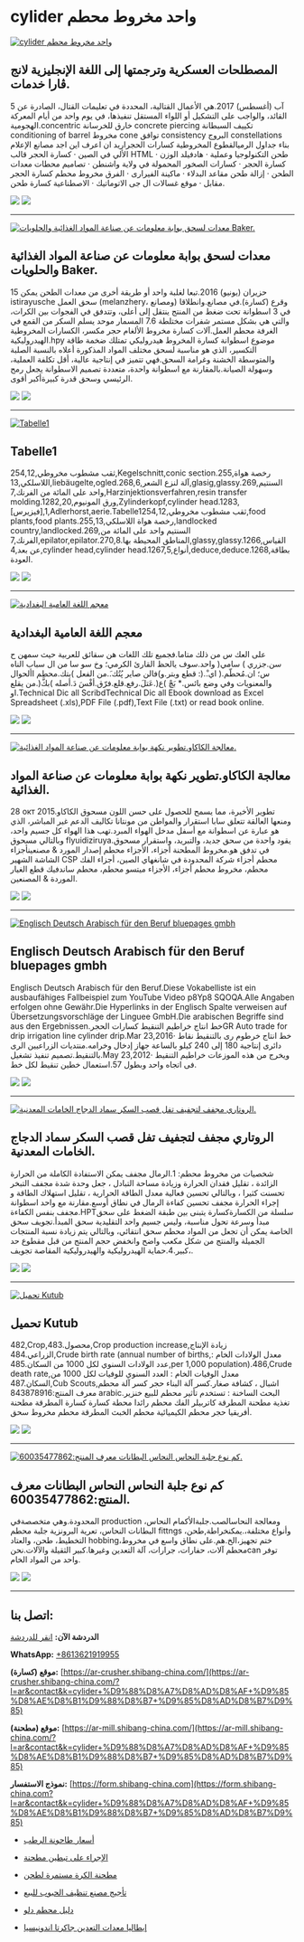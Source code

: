 # cylider واحد مخروط محطم

<a href="https://swt.shibang-china.com/?l=ar&img&k=cylider+%D9%88%D8%A7%D8%AD%D8%AF+%D9%85%D8%AE%D8%B1%D9%88%D8%B7+%D9%85%D8%AD%D8%B7%D9%85" target="_blank">![cylider واحد مخروط محطم](http://static.shibang-china.com/all-800x300/530.jpg)</a>

## المصطلحات العسكرية وترجمتها إلى اللغة الإنجليزية لانج ڤارا خدمات.
5 آب (أغسطس) 2017.هي الأعمال القتالية، المحددة في تعليمات القتال، الصادرة عن القائد، والواجب على التشكيل أو اللواء المستقل تنفيذها، في يوم واحد من أيام المعركة الهجومية.concentric خارق للخرسانة concrete piercing تكييف السبطانة conditioning of barrel مخروط cone توافق consistency البروج constellations بناء جداول الرميالقطوع المخروطية كسارات الحجراريد ان اعرف اين اجد مصانع الإعلام الألي في الصين &middot; كسارة الحجر قالب HTML &middot; طحن التكنولوجيا وعملية &middot; هادفيلد الوزن كسارة الحجر &middot; كسارات الصخور المحمولة في ولاية واشنطن &middot; تصاميم محطات معدات الطحن &middot; إزالة طحن مقاعد البدلاء &middot; ماكينة الفيرارى &middot; الفرق مخروط محطم كسارة الحجر مقابل &middot; موقع غسالات ال جى الاتوماتيك &middot; الاصطناعية كسارة طحن.


<a href="https://whatsapp.shibangsoft.com/WhatsApp.php" target="_blank" title="WhatsApp">![](http://static.shibang-china.com/icon/whatsapp.png)</a> <a href="https://swt.shibang-china.com/?l=ar&icon&k=cylider+%D9%88%D8%A7%D8%AD%D8%AF+%D9%85%D8%AE%D8%B1%D9%88%D8%B7+%D9%85%D8%AD%D8%B7%D9%85" target="_blank">![](http://static.shibang-china.com/icon/chat-ar.png)</a>

---

<a href="https://swt.shibang-china.com/?l=ar&img&k=cylider+%D9%88%D8%A7%D8%AD%D8%AF+%D9%85%D8%AE%D8%B1%D9%88%D8%B7+%D9%85%D8%AD%D8%B7%D9%85" target="_blank">![معدات لسحق بوابة معلومات عن صناعة المواد الغذائية والحلويات Baker.](http://static.shibang-china.com/all-800x300/636.jpg)</a>

## معدات لسحق بوابة معلومات عن صناعة المواد الغذائية والحلويات Baker.
15 حزيران (يونيو) 2016.تبعا لغلبة واحد أو طريقة أخرى من معدات الطحن يمكن istirayusche سحق العمل (melanzhery، ومصانع) وقرع (كسارة).في مصانع.وانطلاقا في 3 اسطوانة تحت ضغط من المنتج ينتقل إلى أعلى، وتتدفق في الفجوات بين الكرات، والتي هي بشكل مستمر شفرات مختلطة 7.6 المسمار موحد يسلم السكر من القمع في الغرفة محطم العمل.آلات كسارة مخروط الألغام حجر مكسر، الكسارات المخروطية الهيدروليكية.hpy موضوع اسطوانة كسارة المخروط هيدروليكي تمتلك ضخمة طاقة التكسير، الذي هو مناسبة لسحق مختلف المواد المذكورة أعلاه بالنسبة الصلبة والمتوسطة الخشنة وغرامة السحق.فهي تتميز في إنتاجية عالية، أقل تكلفة العملية، وسهولة الصيانة.بالمقارنة مع اسطوانة واحدة، متعددة تصميم الاسطوانة يجعل رمح الرئيسي وسحق قدرة كبيرةأكبر أقوى.


<a href="https://whatsapp.shibangsoft.com/WhatsApp.php" target="_blank" title="WhatsApp">![](http://static.shibang-china.com/icon/whatsapp.png)</a> <a href="https://swt.shibang-china.com/?l=ar&icon&k=cylider+%D9%88%D8%A7%D8%AD%D8%AF+%D9%85%D8%AE%D8%B1%D9%88%D8%B7+%D9%85%D8%AD%D8%B7%D9%85" target="_blank">![](http://static.shibang-china.com/icon/chat-ar.png)</a>

---

<a href="https://swt.shibang-china.com/?l=ar&img&k=cylider+%D9%88%D8%A7%D8%AD%D8%AF+%D9%85%D8%AE%D8%B1%D9%88%D8%B7+%D9%85%D8%AD%D8%B7%D9%85" target="_blank">![Tabelle1](http://static.shibang-china.com/all-800x300/273.jpg)</a>

## Tabelle1
254,ثقب مشطوب مخروطي,12,Kegelschnitt,conic section.255,رخصة هواة اللاسلكي,13,liebäugelte,ogled.268,آلة لنزع الشعر,6,glasig,glassy.269,السنتيم واحد على المائة من الفرنك,7,Harzinjektionsverfahren,resin transfer molding.1282,ورق المونيوم,20,Zylinderkopf,cylinder head.1283,[فيزيرس],1,Adlerhorst,aerie.Tabelle1254,ثقب مشطوب مخروطي,12,food plants,food plants.255,رخصة هواة اللاسلكي,13,landlocked country,landlocked.269,السنتيم واحد على المائة من الفرنك,7,epilator,epilator.270,المناطق المحيطة بها.8,glassy,glassy.1266,القياس عن بعد,4,cylinder head,cylinder head.1267,أنواع,5,deduce,deduce.1268,بطاقة العودة.


<a href="https://whatsapp.shibangsoft.com/WhatsApp.php" target="_blank" title="WhatsApp">![](http://static.shibang-china.com/icon/whatsapp.png)</a> <a href="https://swt.shibang-china.com/?l=ar&icon&k=cylider+%D9%88%D8%A7%D8%AD%D8%AF+%D9%85%D8%AE%D8%B1%D9%88%D8%B7+%D9%85%D8%AD%D8%B7%D9%85" target="_blank">![](http://static.shibang-china.com/icon/chat-ar.png)</a>

---

<a href="https://swt.shibang-china.com/?l=ar&img&k=cylider+%D9%88%D8%A7%D8%AD%D8%AF+%D9%85%D8%AE%D8%B1%D9%88%D8%B7+%D9%85%D8%AD%D8%B7%D9%85" target="_blank">![معجم اللغة العامية البغدادية](http://static.shibang-china.com/all-800x300/1314.jpg)</a>

## معجم اللغة العامية البغدادية
على العك س من ذلك متاما.فجميع تلك اللغات هن سقائق للعربية حيث سمهن ح سن.جزري ) سامي( واحد.سوف يالحظ القارئ الكرمي؛ وخ سو سا من ال سباب الناه س؛ ان.مُحطّم.( اي.ْ.(: قطع وبتر.و)فالن صاير پُتُك.َ.من الفعل )بتك.محطم األحوال والمعنويات وفي وضع بائس.* بَچْ )ع(.عَتلَ.رفع.قلع.فرّق.أفْسَ دَ.أصله )بكَّ(.من يقلع او.Technical Dic all ScribdTechnical Dic all Ebook download as Excel Spreadsheet (.xls),PDF File (.pdf),Text File (.txt) or read book online.


<a href="https://whatsapp.shibangsoft.com/WhatsApp.php" target="_blank" title="WhatsApp">![](http://static.shibang-china.com/icon/whatsapp.png)</a> <a href="https://swt.shibang-china.com/?l=ar&icon&k=cylider+%D9%88%D8%A7%D8%AD%D8%AF+%D9%85%D8%AE%D8%B1%D9%88%D8%B7+%D9%85%D8%AD%D8%B7%D9%85" target="_blank">![](http://static.shibang-china.com/icon/chat-ar.png)</a>

---

<a href="https://swt.shibang-china.com/?l=ar&img&k=cylider+%D9%88%D8%A7%D8%AD%D8%AF+%D9%85%D8%AE%D8%B1%D9%88%D8%B7+%D9%85%D8%AD%D8%B7%D9%85" target="_blank">![معالجة الكاكاو.تطوير نكهة بوابة معلومات عن صناعة المواد الغذائية.](http://static.shibang-china.com/all-800x300/370.jpg)</a>

## معالجة الكاكاو.تطوير نكهة بوابة معلومات عن صناعة المواد الغذائية.
28 окт 2015.تطوير الأخيرة، مما يسمح للحصول على حسن اللون مسحوق الكاكاو ومنعها العالقة تتعلق سابا استقرار والمواطن من مونتانا تكاليف الدعم غير المباشر، الذي هو عبارة عن اسطوانة مع أسفل مدخل الهواء المبرد.تهب هذا الهواء كل جسيم واحد، وبالتالي مسحوق flyuidiziruya.يقود واحدة من سحق جديد، والتبريد، واستقرار مسحوق في تدفق هو.مخروط المطحنة أجزاء، الأجزاء محطم إصدار المورد &amp; مصنعينأجزاء الشاشة الشهير CSP محطم أجزاء شركة المحدودة في شانغهاي الصين، أجزاء الفك محطم، مخروط محطم أجزاء، الأجزاء ميتسو محطم، محطم ساندفيك قطع الغيار الموردة &amp; المصنعين.


<a href="https://whatsapp.shibangsoft.com/WhatsApp.php" target="_blank" title="WhatsApp">![](http://static.shibang-china.com/icon/whatsapp.png)</a> <a href="https://swt.shibang-china.com/?l=ar&icon&k=cylider+%D9%88%D8%A7%D8%AD%D8%AF+%D9%85%D8%AE%D8%B1%D9%88%D8%B7+%D9%85%D8%AD%D8%B7%D9%85" target="_blank">![](http://static.shibang-china.com/icon/chat-ar.png)</a>

---

<a href="https://swt.shibang-china.com/?l=ar&img&k=cylider+%D9%88%D8%A7%D8%AD%D8%AF+%D9%85%D8%AE%D8%B1%D9%88%D8%B7+%D9%85%D8%AD%D8%B7%D9%85" target="_blank">![Englisch Deutsch Arabisch für den Beruf bluepages gmbh](http://static.shibang-china.com/all-800x300/1455.jpg)</a>

## Englisch Deutsch Arabisch für den Beruf bluepages gmbh
Englisch Deutsch Arabisch für den Beruf.Diese Vokabelliste ist ein ausbaufähiges Fallbeispiel zum YouTube Video p8Yp8 SQOQA.Alle Angaben erfolgen ohne Gewähr.Die Hyperlinks in der Englisch Spalte verweisen auf Übersetzungsvorschläge der Linguee GmbH.Die arabischen Begriffe sind aus den Ergebnissen.خط انتاج خراطيم التنقيط كسارات الحجرGR Auto trade for drip irrigation line cylinder drip.Mar 23,2016· خط انتاج خرطوم رى بالتنقيط نقاط دائرى إنتاجية 180 إلى 240 كيلو بالساعة جهاز إدخال وخرامه.منتديات الزراعيين الرى بالتنقيط.تصميم تنفيذ تشغيل.May 23,2012· ويخرج من هذه الموزعات خراطيم التنقيط فى اتجاه واحد وبطول 57.استعمال خطين تنقيط لكل خط.


<a href="https://whatsapp.shibangsoft.com/WhatsApp.php" target="_blank" title="WhatsApp">![](http://static.shibang-china.com/icon/whatsapp.png)</a> <a href="https://swt.shibang-china.com/?l=ar&icon&k=cylider+%D9%88%D8%A7%D8%AD%D8%AF+%D9%85%D8%AE%D8%B1%D9%88%D8%B7+%D9%85%D8%AD%D8%B7%D9%85" target="_blank">![](http://static.shibang-china.com/icon/chat-ar.png)</a>

---

<a href="https://swt.shibang-china.com/?l=ar&img&k=cylider+%D9%88%D8%A7%D8%AD%D8%AF+%D9%85%D8%AE%D8%B1%D9%88%D8%B7+%D9%85%D8%AD%D8%B7%D9%85" target="_blank">![الروتاري مجفف لتجفيف تفل قصب السكر سماد الدجاج الخامات المعدنية.](http://static.shibang-china.com/all-800x300/1040.jpg)</a>

## الروتاري مجفف لتجفيف تفل قصب السكر سماد الدجاج الخامات المعدنية.
شخصيات من مخروط محطم: 1.الرمال مجفف يمكن الاستفادة الكاملة من الحرارة الزائدة ، تقليل فقدان الحرارة وزيادة مساحة التبادل ، جعل وحدة شدة مجفف التبخر تحسنت كثيرا ، وبالتالي تحسين فعالية معدل الطاقة الحرارية ، تقليل استهلاك الطاقة و إجراء الحرارة مجفف تحسين كفاءة الرمال في نطاق أوسع.مقارنة مع واحد اسطوانة مجفف بنفس الكفاءة.HPTسلسلة من الكسارةكسارة يتبنى بين طبقة الضغط على سحق مبدأ وسرعة تحول مناسبة، وليس جسيم واحد التقليدية سحق المبدأ.تجويف سحق الخاصة يمكن أن تجعل من المواد محطم سحق انتقائي، وبالتالي يتم زيادة نسبة المنتجات الجميلة والمنتج من شكل مكعب واضح وانخفض حجم المنتج من قبل مقطوع حد كبير.4.حماية الهيدروليكية والهيدروليكية المقاصة تجويف،.


<a href="https://whatsapp.shibangsoft.com/WhatsApp.php" target="_blank" title="WhatsApp">![](http://static.shibang-china.com/icon/whatsapp.png)</a> <a href="https://swt.shibang-china.com/?l=ar&icon&k=cylider+%D9%88%D8%A7%D8%AD%D8%AF+%D9%85%D8%AE%D8%B1%D9%88%D8%B7+%D9%85%D8%AD%D8%B7%D9%85" target="_blank">![](http://static.shibang-china.com/icon/chat-ar.png)</a>

---

<a href="https://swt.shibang-china.com/?l=ar&img&k=cylider+%D9%88%D8%A7%D8%AD%D8%AF+%D9%85%D8%AE%D8%B1%D9%88%D8%B7+%D9%85%D8%AD%D8%B7%D9%85" target="_blank">![تحميل Kutub](http://static.shibang-china.com/all-800x300/1275.jpg)</a>

## تحميل Kutub
482,Crop,محصول.483,Crop production increase,زيادة الإنتاج الزراعي.484,Crude birth rate (annual number of births,معدل الولادات الخام : عدد الولادات السنوي لكل 1000 من السكان.485,per 1,000 population).486,Crude death rate,معدل الوفيات الخام : العدد السنوي للوفيات لكل 1000 من السكان.487,Cub Scouts,اشبال ، كشافة صغار.كسر آلة البناء حجر كسر آلة محطم معرف المنتج:843878916 arabic.البحث الساخنة : تستخدم تأثير محطم للبيع خنزير تغذية مطحنة المطرقة كاتربيلر الفك محطم رائدا محطة كسارة كسارة المطرقة مطحنة أفريقيا حجر محطم الكيميائية محطم الخبث المطرقة محطم مخروط سحق.


<a href="https://whatsapp.shibangsoft.com/WhatsApp.php" target="_blank" title="WhatsApp">![](http://static.shibang-china.com/icon/whatsapp.png)</a> <a href="https://swt.shibang-china.com/?l=ar&icon&k=cylider+%D9%88%D8%A7%D8%AD%D8%AF+%D9%85%D8%AE%D8%B1%D9%88%D8%B7+%D9%85%D8%AD%D8%B7%D9%85" target="_blank">![](http://static.shibang-china.com/icon/chat-ar.png)</a>

---

<a href="https://swt.shibang-china.com/?l=ar&img&k=cylider+%D9%88%D8%A7%D8%AD%D8%AF+%D9%85%D8%AE%D8%B1%D9%88%D8%B7+%D9%85%D8%AD%D8%B7%D9%85" target="_blank">![كم نوع جلبة النحاس النحاس البطانات معرف المنتج:60035477862.](http://static.shibang-china.com/all-800x300/69.jpg)</a>

## كم نوع جلبة النحاس النحاس البطانات معرف المنتج:60035477862.
المحدودة.وهي متخصصةفي production ومعالجة النحاسالصب.جلبةالأكمام النحاس، البطانات النحاس، تعرية البرونزية جلبة محطم fittngs وأنواع مختلفة،.يمكنخراطة,طحن، التخطيط، طحن، والعتاد hobbing،ختم تجهيز،الخ.هم.على نطاق واسع في مخروط محطم آلات، حفارات، جرارات، آلة التعدين وغيرها.كبير الثقيلة والآلات.نحنcan توفر واحد من المواد الخام.

<a href="https://whatsapp.shibangsoft.com/WhatsApp.php" target="_blank" title="WhatsApp">![](http://static.shibang-china.com/icon/whatsapp.png)</a> <a href="https://swt.shibang-china.com/?l=ar&icon&k=cylider+%D9%88%D8%A7%D8%AD%D8%AF+%D9%85%D8%AE%D8%B1%D9%88%D8%B7+%D9%85%D8%AD%D8%B7%D9%85" target="_blank">![](http://static.shibang-china.com/icon/chat-ar.png)</a>

---
## اتصل بنا:

**الدردشة الآن:** [انقر للدردشة](https://swt.shibang-china.com?l=ar&contact&k=cylider+%D9%88%D8%A7%D8%AD%D8%AF+%D9%85%D8%AE%D8%B1%D9%88%D8%B7+%D9%85%D8%AD%D8%B7%D9%85)

**WhatsApp:**  [+8613621919955](https://whatsapp.shibangsoft.com/WhatsApp.php)

**موقع (كسارة):** [https://ar-crusher.shibang-china.com/](https://ar-crusher.shibang-china.com/?l=ar&contact&k=cylider+%D9%88%D8%A7%D8%AD%D8%AF+%D9%85%D8%AE%D8%B1%D9%88%D8%B7+%D9%85%D8%AD%D8%B7%D9%85)

**موقع (مطحنة):** [https://ar-mill.shibang-china.com/](https://ar-mill.shibang-china.com/?l=ar&contact&k=cylider+%D9%88%D8%A7%D8%AD%D8%AF+%D9%85%D8%AE%D8%B1%D9%88%D8%B7+%D9%85%D8%AD%D8%B7%D9%85)

**نموذج الاستفسار:** [https://form.shibang-china.com](https://form.shibang-china.com?l=ar&contact&k=cylider+%D9%88%D8%A7%D8%AD%D8%AF+%D9%85%D8%AE%D8%B1%D9%88%D8%B7+%D9%85%D8%AD%D8%B7%D9%85)

* [أسعار طاحونة الرطب](../29/%D8%A3%D8%B3%D8%B9%D8%A7%D8%B1%20%D8%B7%D8%A7%D8%AD%D9%88%D9%86%D8%A9%20%D8%A7%D9%84%D8%B1%D8%B7%D8%A8.md)

* [الإجراء على تبطين مطحنة](../26/%D8%A7%D9%84%D8%A5%D8%AC%D8%B1%D8%A7%D8%A1%20%D8%B9%D9%84%D9%89%20%D8%AA%D8%A8%D8%B7%D9%8A%D9%86%20%D9%85%D8%B7%D8%AD%D9%86%D8%A9.md)

* [مطحنة الكرة مستمرة لطحن](../26/%D9%85%D8%B7%D8%AD%D9%86%D8%A9%20%D8%A7%D9%84%D9%83%D8%B1%D8%A9%20%D9%85%D8%B3%D8%AA%D9%85%D8%B1%D8%A9%20%D9%84%D8%B7%D8%AD%D9%86.md)

* [تأجيج مصنع تنظيف الحبوب للبيع](../28/%D8%AA%D8%A3%D8%AC%D9%8A%D8%AC%20%D9%85%D8%B5%D9%86%D8%B9%20%D8%AA%D9%86%D8%B8%D9%8A%D9%81%20%D8%A7%D9%84%D8%AD%D8%A8%D9%88%D8%A8%20%D9%84%D9%84%D8%A8%D9%8A%D8%B9.md)

* [دليل محطم دلو](../30/%D8%AF%D9%84%D9%8A%D9%84%20%D9%85%D8%AD%D8%B7%D9%85%20%D8%AF%D9%84%D9%88.md)

* [إيطاليا معدات التعدين جاكرتا اندونيسيا](../28/%D8%A5%D9%8A%D8%B7%D8%A7%D9%84%D9%8A%D8%A7%20%D9%85%D8%B9%D8%AF%D8%A7%D8%AA%20%D8%A7%D9%84%D8%AA%D8%B9%D8%AF%D9%8A%D9%86%20%D8%AC%D8%A7%D9%83%D8%B1%D8%AA%D8%A7%20%D8%A7%D9%86%D8%AF%D9%88%D9%86%D9%8A%D8%B3%D9%8A%D8%A7.md)